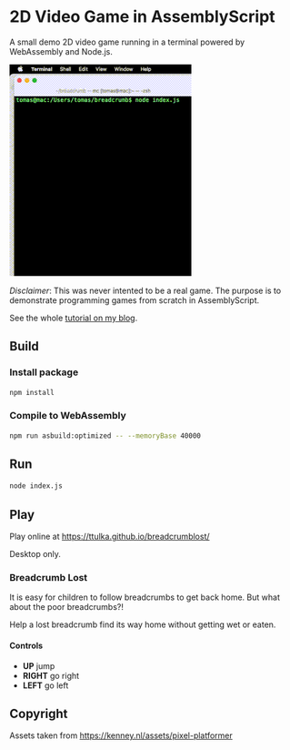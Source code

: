 # 2D Video Game in AssemblyScript

A small demo 2D video game running in a terminal powered by WebAssembly and Node.js.

![Breadcrumb Lost](breadcrumb-lost_preview.gif)

*Disclaimer*: This was never intented to be a real game. The purpose is to demonstrate programming games from scratch in AssemblyScript. 

See the whole [tutorial on my blog](https://blog.ttulka.com/2d-video-game-in-assemblyscript-tutorial).

## Build

### Install package

```sh
npm install
```

### Compile to WebAssembly

```sh
npm run asbuild:optimized -- --memoryBase 40000
```

## Run
```sh
node index.js
```

## Play

Play online at https://ttulka.github.io/breadcrumblost/

Desktop only.

### Breadcrumb Lost

It is easy for children to follow breadcrumbs to get back home. But what about the poor breadcrumbs?!

Help a lost breadcrumb find its way home without getting wet or eaten.

#### Controls

- **UP** jump
- **RIGHT** go right
- **LEFT** go left

## Copyright

Assets taken from https://kenney.nl/assets/pixel-platformer
